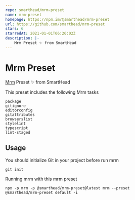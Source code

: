 ```yaml
---
repo: smarthead/mrm-preset
name: mrm-preset
homepage: https://npm.im/@smarthead/mrm-preset
url: https://github.com/smarthead/mrm-preset
stars: 6
starredAt: 2021-01-01T06:20:02Z
description: |-
    Mrm Preset ✨ from SmartHead
---
```


# Mrm Preset

[Mrm](https://mrm.js.org) Preset ✨ from SmartHead

This preset includes the following Mrm tasks

```
package
gitignore
editorconfig
gitattributes
browserslist
stylelint
typescript
lint-staged
```

## Usage

You should initialize Git in your project before run mrm

```
git init
```

Running mrm with this mrm preset

```
npx -p mrm -p @smarthead/mrm-preset@latest mrm --preset @smarthead/mrm-preset default -i
```

